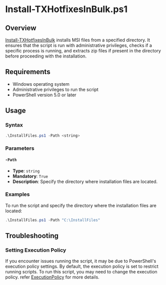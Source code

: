 # Install-TXHotfixesInBulk.ps1

## Overview

[Install-TXHotfixesInBulk](/powershell/Install-TXHotfixesInBulk.ps1) installs MSI files from a specified directory. It ensures that the script is run with administrative privileges, checks if a specific process is running, and extracts zip files if present in the directory before proceeding with the installation.

## Requirements

- Windows operating system
- Administrative privileges to run the script
- PowerShell version 5.0 or later

## Usage

### Syntax

```powershell
.\InstallFiles.ps1 -Path <string>
```

### Parameters

#### `-Path`
- **Type**: `string`
- **Mandatory**: `True`
- **Description**: Specify the directory where installation files are located.

### Examples

To run the script and specify the directory where the installation files are located:

```powershell
.\InstallFiles.ps1 -Path "C:\InstallFiles"
```
## Troubleshooting

### Setting Execution Policy

If you encounter issues running the script, it may be due to PowerShell's execution policy settings. By default, the execution policy is set to restrict running scripts. To run this script, you may need to change the execution policy. refer [ExecutionPolicy](/docs/powershell/ExecutionPolicy.md) for more details.